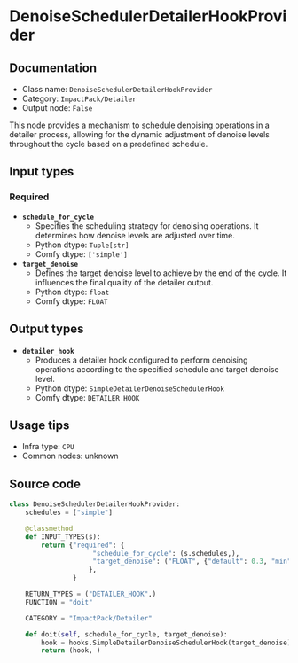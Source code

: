 # DenoiseSchedulerDetailerHookProvider
## Documentation
- Class name: `DenoiseSchedulerDetailerHookProvider`
- Category: `ImpactPack/Detailer`
- Output node: `False`

This node provides a mechanism to schedule denoising operations in a detailer process, allowing for the dynamic adjustment of denoise levels throughout the cycle based on a predefined schedule.
## Input types
### Required
- **`schedule_for_cycle`**
    - Specifies the scheduling strategy for denoising operations. It determines how denoise levels are adjusted over time.
    - Python dtype: `Tuple[str]`
    - Comfy dtype: `['simple']`
- **`target_denoise`**
    - Defines the target denoise level to achieve by the end of the cycle. It influences the final quality of the detailer output.
    - Python dtype: `float`
    - Comfy dtype: `FLOAT`
## Output types
- **`detailer_hook`**
    - Produces a detailer hook configured to perform denoising operations according to the specified schedule and target denoise level.
    - Python dtype: `SimpleDetailerDenoiseSchedulerHook`
    - Comfy dtype: `DETAILER_HOOK`
## Usage tips
- Infra type: `CPU`
- Common nodes: unknown


## Source code
```python
class DenoiseSchedulerDetailerHookProvider:
    schedules = ["simple"]

    @classmethod
    def INPUT_TYPES(s):
        return {"required": {
                     "schedule_for_cycle": (s.schedules,),
                     "target_denoise": ("FLOAT", {"default": 0.3, "min": 0.0, "max": 1.0, "step": 0.01}),
                    },
                }

    RETURN_TYPES = ("DETAILER_HOOK",)
    FUNCTION = "doit"

    CATEGORY = "ImpactPack/Detailer"

    def doit(self, schedule_for_cycle, target_denoise):
        hook = hooks.SimpleDetailerDenoiseSchedulerHook(target_denoise)
        return (hook, )

```
